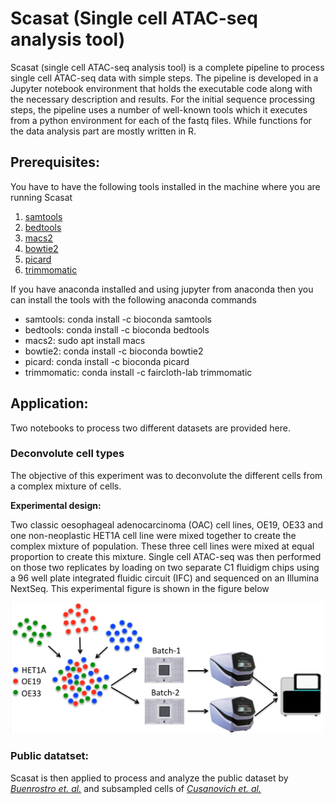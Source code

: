 # Scasat (Single cell ATAC-seq analysis tool)
Scasat (single cell ATAC-seq analysis tool) is a complete pipeline to process single cell ATAC-seq data with simple steps. The pipeline is developed in a Jupyter notebook environment that holds the executable code along with the necessary description and results. For the initial sequence processing steps, the pipeline uses a number of well-known tools which it executes from a python environment for each of the fastq files. While functions for the data analysis part are mostly written in R.

## Prerequisites:

You have to have the following tools installed in the machine where you are running Scasat
1. [samtools](http://www.htslib.org)
2. [bedtools](http://bedtools.readthedocs.io/en/latest/)
3. [macs2](https://github.com/taoliu/MACS)
4. [bowtie2](http://bowtie-bio.sourceforge.net/bowtie2/index.shtml)
5. [picard](http://broadinstitute.github.io/picard/)
6. [trimmomatic](http://www.usadellab.org/cms/?page=trimmomatic)

If you have anaconda installed and using jupyter from anaconda then you can install the tools with the following anaconda commands
* samtools: conda install -c bioconda samtools
* bedtools: conda install -c bioconda bedtools 
* macs2: sudo apt install macs
* bowtie2: conda install -c bioconda bowtie2
* picard: conda install -c bioconda picard
* trimmomatic: conda install -c faircloth-lab trimmomatic



## Application: ##
Two notebooks to process two different datasets are provided here. 

### Deconvolute cell types ###

The objective of this experiment was to deconvolute the different cells from a complex mixture of cells.

__Experimental design:__

Two classic oesophageal adenocarcinoma (OAC) cell lines, OE19, OE33 and one non-neoplastic HET1A cell line were mixed together to create the complex mixture of population. These three cell lines were mixed at equal proportion to create this mixture. Single cell ATAC-seq was then performed on those two replicates by loading on two separate C1 fluidigm chips using a 96 well plate integrated fluidic circuit (IFC) and sequenced on an Illumina NextSeq. This experimental figure is shown in the figure below

<img src="ExperimentalDesign.png" alt="Experimental Desing" style="width: 500px;"/>

### Public datatset: ###
Scasat is then applied to process and analyze the public dataset by [_Buenrostro et. al._](https://www.nature.com/articles/nature14590) and subsampled cells of [_Cusanovich et. al._](https://www.cell.com/cell/pdf/S0092-8674(18)30855-9.pdf)
